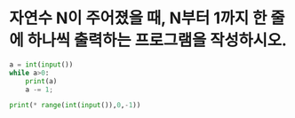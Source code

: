 # 자연수 N이 주어졌을 때, N부터 1까지 한 줄에 하나씩 출력하는 프로그램을 작성하시오.

```python
a = int(input())
while a>0:
    print(a)
    a -= 1;
```

```python
print(* range(int(input()),0,-1))
```